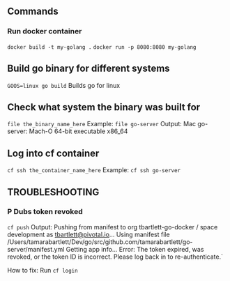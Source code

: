 ## Commands
### Run docker container
`docker build -t my-golang .`
`docker run -p 8080:8080 my-golang`

## Build go binary for different systems
`GOOS=linux go build` Builds go for linux

## Check what system the binary was built for
`file the_binary_name_here`
Example: `file go-server`
Output: Mac go-server: Mach-O 64-bit executable x86_64

## Log into cf container
`cf ssh the_container_name_here`
Example: `cf ssh go-server`


## TROUBLESHOOTING
### P Dubs token revoked
`cf push`
Output: Pushing from manifest to org tbartlett-go-docker / space development as tbartlett@pivotal.io...
Using manifest file /Users/tamarabartlett/Dev/go/src/github.com/tamarabartlett/go-server/manifest.yml
Getting app info...
Error: The token expired, was revoked, or the token ID is incorrect. Please log back in to re-authenticate.`

How to fix: Run `cf login`
